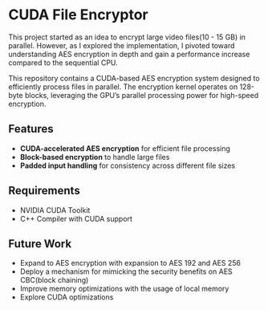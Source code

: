 # CUDA File Encryptor  

This project started as an idea to encrypt large video files(10 - 15 GB) in parallel. However, as I explored the implementation, I pivoted toward understanding AES encryption in depth and gain a performance increase compared to the sequential CPU.

This repository contains a CUDA-based AES encryption system designed to efficiently process files in parallel. The encryption kernel operates on 128-byte blocks, leveraging the GPU’s parallel processing power for high-speed encryption. 

## Features  
- **CUDA-accelerated AES encryption** for efficient file processing  
- **Block-based encryption** to handle large files  
- **Padded input handling** for consistency across different file sizes  

## Requirements  
- NVIDIA CUDA Toolkit  
- C++ Compiler with CUDA support  

## Future Work  
- Expand to AES encryption with expansion to AES 192 and AES 256
- Deploy a mechanism for mimicking the security benefits on AES CBC(block chaining)
- Improve memory optimizations with the usage of local memory
- Explore CUDA optimizations
